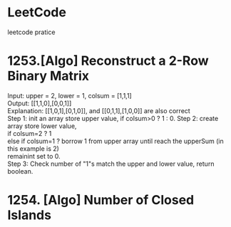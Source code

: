 # LeetCode
leetcode pratice 

# 1253.[Algo] Reconstruct a 2-Row Binary Matrix
Input: upper = 2, lower = 1, colsum = [1,1,1]<br/>
Output: [[1,1,0],[0,0,1]]<br/>
Explanation: [[1,0,1],[0,1,0]], and [[0,1,1],[1,0,0]] are also correct <br/>
Step 1: init an array store upper value, if colsum>0 ? 1 : 0. 
Step 2: create array store lower value,<br/>
if colsum=2 ? 1<br/> 
else if colsum=1 ? borrow 1 from upper array until reach the upperSum (in this example is 2)<br/>
remainint set to 0.<br/>
Step 3: Check number of "1"s match the upper and lower value, return boolean.


# 1254. [Algo] Number of Closed Islands
